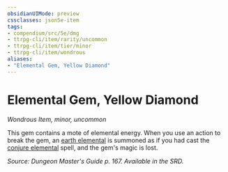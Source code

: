 ```yaml
---
obsidianUIMode: preview
cssclasses: json5e-item
tags:
- compendium/src/5e/dmg
- ttrpg-cli/item/rarity/uncommon
- ttrpg-cli/item/tier/minor
- ttrpg-cli/item/wondrous
aliases: 
- "Elemental Gem, Yellow Diamond"
---
```

# Elemental Gem, Yellow Diamond
*Wondrous Item, minor, uncommon*  


This gem contains a mote of elemental energy. When you use an action to break the gem, an [earth elemental](/3-Mechanics/CLI/bestiary/elemental/earth-elemental.md) is summoned as if you had cast the [conjure elemental](/3-Mechanics/CLI/spells/conjure-elemental.md) spell, and the gem's magic is lost.

*Source: Dungeon Master's Guide p. 167. Available in the SRD.*